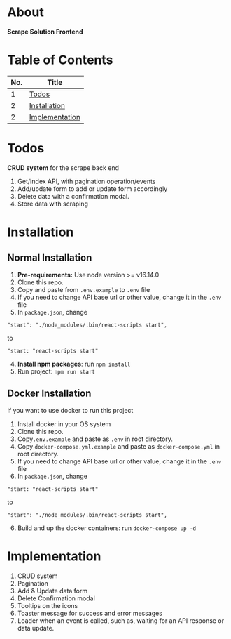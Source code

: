 # About
**Scrape Solution Frontend**

# Table of Contents

| No. | Title                             |
|-----|-----------------------------------|
| 1   | [Todos](#task-implemented)        |
| 2   | [Installation](#installation)     |
| 2   | [Implementation](#implementation) |

# Todos
**CRUD system** for the scrape back end 
1. Get/Index API, with pagination operation/events 
2. Add/update form to add or update form accordingly 
3. Delete data with a confirmation modal. 
4. Store data with scraping


# Installation

## Normal Installation
1. **Pre-requirements:** Use node version >= v16.14.0
2. Clone this repo.
3. Copy and paste from `.env.example` to `.env` file 
3. If you need to change API base url or other value, change it in the `.env` file 
4. In `package.json`, change
```angular2html
"start": "./node_modules/.bin/react-scripts start", 
```
to
```angular2html
"start: "react-scripts start"
```
4. **Install npm packages**: run `npm install`
5. Run project: `npm run start`

## Docker Installation
If you want to use docker to run this project
1. Install docker in your OS system
2. Clone this repo.
3. Copy`.env.example` and paste as `.env` in root directory.
3. Copy `docker-compose.yml.example` and paste as `docker-compose.yml` in root directory.
4. If you need to change API base url or other value, change it in the `.env` file
4. In `package.json`, change
```angular2html
"start: "react-scripts start"
```
to
```angular2html
"start": "./node_modules/.bin/react-scripts start", 
```
6. Build and up the docker containers: run `docker-compose up -d`


# Implementation
1. CRUD system
2. Pagination
3. Add & Update data form
4. Delete Confirmation modal
5. Tooltips on the icons
6. Toaster message for success and error messages
7. Loader when an event is called, such as, waiting for an API response or data update.